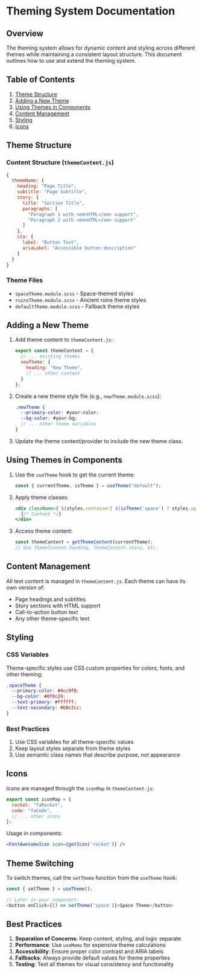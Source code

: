 # Theming System Documentation

## Overview
The theming system allows for dynamic content and styling across different themes while maintaining a consistent layout structure. This document outlines how to use and extend the theming system.

## Table of Contents
1. [Theme Structure](#theme-structure)
2. [Adding a New Theme](#adding-a-new-theme)
3. [Using Themes in Components](#using-themes-in-components)
4. [Content Management](#content-management)
5. [Styling](#styling)
6. [Icons](#icons)

## Theme Structure

### Content Structure (`themeContent.js`)
```javascript
{
  themeName: {
    heading: "Page Title",
    subtitle: "Page Subtitle",
    story: {
      title: "Section Title",
      paragraphs: [
        "Paragraph 1 with <em>HTML</em> support",
        "Paragraph 2 with <em>HTML</em> support"
      ]
    },
    cta: {
      label: "Button Text",
      ariaLabel: "Accessible button description"
    }
  }
}
```

### Theme Files
- `spaceTheme.module.scss` - Space-themed styles
- `ruinsTheme.module.scss` - Ancient ruins theme styles
- `defaultTheme.module.scss` - Fallback theme styles

## Adding a New Theme

1. Add theme content to `themeContent.js`:
   ```javascript
   export const themeContent = {
     // ... existing themes
     newTheme: {
       heading: "New Theme",
       // ... other content
     }
   };
   ```

2. Create a new theme style file (e.g., `newTheme.module.scss`):
   ```scss
   .newTheme {
     --primary-color: #your-color;
     --bg-color: #your-bg;
     // ... other theme variables
   }
   ```

3. Update the theme context/provider to include the new theme class.

## Using Themes in Components

1. Use the `useTheme` hook to get the current theme:
   ```javascript
   const { currentTheme, isTheme } = useTheme("default");
   ```

2. Apply theme classes:
   ```jsx
   <div className={`${styles.container} ${isTheme('space') ? styles.spaceTheme : ''}`}>
     {/* Content */}
   </div>
   ```

3. Access theme content:
   ```javascript
   const themeContent = getThemeContent(currentTheme);
   // Use themeContent.heading, themeContent.story, etc.
   ```

## Content Management

All text content is managed in `themeContent.js`. Each theme can have its own version of:
- Page headings and subtitles
- Story sections with HTML support
- Call-to-action button text
- Any other theme-specific text

## Styling

### CSS Variables
Theme-specific styles use CSS custom properties for colors, fonts, and other theming:

```scss
.spaceTheme {
  --primary-color: #4cc9f0;
  --bg-color: #0f0c29;
  --text-primary: #ffffff;
  --text-secondary: #b8c2cc;
}
```

### Best Practices
1. Use CSS variables for all theme-specific values
2. Keep layout styles separate from theme styles
3. Use semantic class names that describe purpose, not appearance

## Icons

Icons are managed through the `iconMap` in `themeContent.js`:

```javascript
export const iconMap = {
  rocket: "faRocket",
  code: "faCode",
  // ... other icons
};
```

Usage in components:
```jsx
<FontAwesomeIcon icon={getIcon('rocket')} />
```

## Theme Switching

To switch themes, call the `setTheme` function from the `useTheme` hook:

```javascript
const { setTheme } = useTheme();

// Later in your component:
<button onClick={() => setTheme('space')}>Space Theme</button>
```

## Best Practices

1. **Separation of Concerns**: Keep content, styling, and logic separate
2. **Performance**: Use `useMemo` for expensive theme calculations
3. **Accessibility**: Ensure proper color contrast and ARIA labels
4. **Fallbacks**: Always provide default values for theme properties
5. **Testing**: Test all themes for visual consistency and functionality

